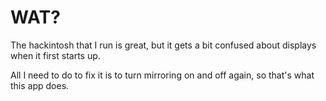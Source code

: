 # WAT?

The hackintosh that I run is great, but it gets a bit confused about displays when it first starts up.

All I need to do to fix it is to turn mirroring on and off again, so that's what this app does.
